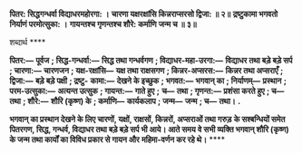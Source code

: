 **पितर: सिद्धगन्धर्वा विद्याधरमहोरगा: ।** **चारणा यक्षरक्षांसि किन्नराप्सरसो द्विजा: ॥ २॥** **द्रष्टुकामा भगवतो निर्याणं परमोत्सुका: ।** **गायन्तश्च गृणन्तश्च शौरे: कर्माणि जन्म च ॥ ३॥** 

शब्दार्थ **** 

**पितर:—** **पूर्वज** **; सिद्ध-गन्धर्वा:—** **सिद्ध तथा गन्धर्वगण** **; विद्याधर-महा-उरगा:—** **विद्याधर तथा बड़े बड़े सर्प** **; चारणा:—** **चारणजन** **; यक्ष-रक्षांसि—** **यक्ष तथा राक्षसगण** **; किन्नर-अप्सरस:—** **किन्नर तथा अप्सराएँ** **; द्विजा:—** **बड़े बड़े पक्षी** **; द्रष्टु-** **कामा:—** **देखने के इच्छुक** **; भगवत:—** **भगवान् का** **; निर्याणम्—** **प्रस्थान** **; परम-उत्सुका:—** **अत्यन्त उत्सुक** **; गायन्त:—** **गाते हुए** **;** **च—** **तथा** **; गृणन्त:—** **प्रशंसा करते हुए** **; च—** **तथा** **; शौरे:—** **शौरि (कृष्ण) के** **; कर्माणि—** **कार्यकलाप** **; जन्म—** **जन्म** **; च—** **तथा।** **.** 

**भगवान् का प्रस्थान देखने के लिए चारणों, यक्षों, राक्षसों, किन्नरों, अप्सराओं तथा गरुड़** **के सश्बन्धियों समेत पितरगण, सिद्ध, गन्धर्व, विद्याधर तथा बड़े बड़े सर्प भी आये। आते समय** **वे सभी व्यक्ति भगवान् शौरि (कृष्ण) के जन्म तथा कार्यों का विविध प्रकार से गायन और** **महिमा-वर्णन कर रहे थे।** **** 
